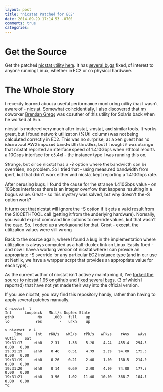 ```yaml
---
layout: post
title: "nicstat Patched for EC2"
date: 2014-09-29 17:14:53 -0700
comments: true
categories:
---
```


Get the Source
==============
Get the patched [nicstat utility here](https://github.com/scotte/nicstat).
It has [several bugs](https://github.com/scotte/nicstat/blob/master/BUGS.md)
fixed, of interest to anyone running Linux, whether in EC2 or on physical hardware.

The Whole Story
===============

I recently learned about a useful performance monitoring utility that I wasn't
aware of - [nicstat](https://sourceforge.net/projects/nicstat/). Somewhat
coincidentially, I also discovered that my coworker
[Brendan Gregg](http://brendangregg.com) was coauther of this utility for
Solaris back when he worked at Sun.

nicstat is modeled very much after iostat, vmstat, and similar tools. It works
great, but I found network utilization (%Util column) was not being calculated
correctly in EC2. This was no surprise, as a xen guest has no idea about
AWS imposed bandwidth throttles, but I thought it was strange that nicstat
reported an interface speed of 1.410Gbps when ethtool reports a 10Gbps interface
for c3.4xl - the instance type I was running this on.

Strange, but since nicstat has a -S option where the bandwidth can be overriden,
no problem. So I tried that - using measured bandwidth from iperf, but that didn't
work either and nicstat kept reporting a 1.410Gbps rate.

After perusing bugs, I [found the cause](http://sourceforge.net/p/nicstat/bugs/1/)
for the strange 1.410Gbps value - on 10Gbps interfaces there is an integer overflow
that happens resulting in a bogus value. Great - so this mystery was solved, but
why doesn't the -S option work?

It turns out that nicstat will ignore the -S option if it gets a valid result from
the SIOCETHTOOL call (getting it from the underlying hardware). Normally, you would
expect command line options to override values, but that wasn't the case. So, I
coded up a workaround for that. Great - except, the utilization values were still
wrong!

Back to the source again, where I found a bug in the implementation where utilization
is always computed as a half-duplex link on Linux. Easily fixed - and now I have a
working version of nicstat where I can provide an appropriate -S override for any
particular EC2 instance type (and in our use at Netflix, we have a wrapper script
that provides an appropriate value for each type).

As the current author of nicstat isn't actively maintaining it, I've
[forked the source to nicstat 1.95 on github](https://github.com/scotte/nicstat)
and [fixed several bugs](https://github.com/scotte/nicstat/blob/master/BUGS.md).
(3 of which I reported) that have not yet made their way into the official
version.

If you use nicstat, you may find this repository handy, rather than having to
apply several patches manually.

```
$ nicstat -l
Int      Loopback   Mbit/s Duplex State
eth0           No     1000   full    up
lo            Yes        -   unkn    up

$ nicstat -n 1
    Time      Int   rKB/s   wKB/s   rPk/s   wPk/s    rAvs    wAvs %Util    Sat
19:31:17     eth0    2.31    1.36    5.20    4.74   455.4   294.6  0.00   0.00
19:31:19     eth0    0.46    0.51    4.99    2.99   94.00   175.3  0.00   0.00
19:31:19     eth0    0.26    0.21    2.00    1.00   130.5   214.0  0.00   0.00
19:31:20     eth0    0.14    0.69    2.00    4.00   74.00   177.5  0.00   0.00
19:31:21     eth0    3.96    1.02   11.00   10.00   368.7   104.7  0.00   0.00
^C
```
